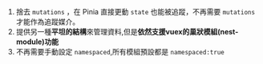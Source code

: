 1. 捨去  `mutations` ，在 Pinia 直接更動 `state` 也能被追蹤，不再需要 `mutations` 才能作為追蹤媒介。 
2. 提供另一種**平坦的結構**來管理資料,但是**依然支援vuex的巢狀模組(nest-module)功能**
3. 不再需要手動設定 `namespaced`,所有模組預設都是 `namespaced:true` 
